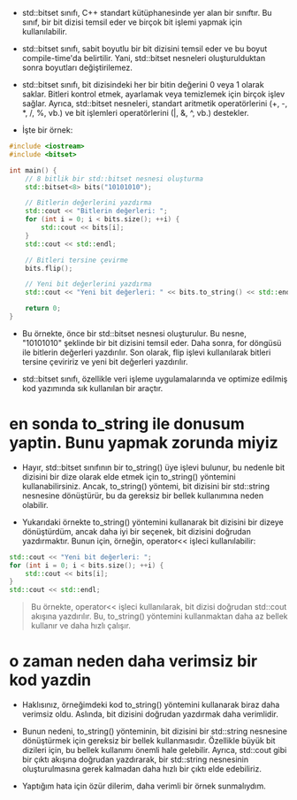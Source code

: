 - std::bitset sınıfı, C++ standart kütüphanesinde yer alan bir sınıftır. Bu sınıf, bir bit dizisi temsil eder ve birçok bit işlemi yapmak için kullanılabilir.

- std::bitset sınıfı, sabit boyutlu bir bit dizisini temsil eder ve bu boyut compile-time'da belirtilir. Yani, std::bitset nesneleri oluşturulduktan sonra boyutları değiştirilemez.

- std::bitset sınıfı, bit dizisindeki her bir bitin değerini 0 veya 1 olarak saklar. Bitleri kontrol etmek, ayarlamak veya temizlemek için birçok işlev sağlar. Ayrıca, std::bitset nesneleri, standart aritmetik operatörlerini (+, -, *, /, %, vb.) ve bit işlemleri operatörlerini (|, &, ^, vb.) destekler.

- İşte bir örnek:

```CPP
#include <iostream>
#include <bitset>

int main() {
    // 8 bitlik bir std::bitset nesnesi oluşturma
    std::bitset<8> bits("10101010");

    // Bitlerin değerlerini yazdırma
    std::cout << "Bitlerin değerleri: ";
    for (int i = 0; i < bits.size(); ++i) {
        std::cout << bits[i];
    }
    std::cout << std::endl;

    // Bitleri tersine çevirme
    bits.flip();

    // Yeni bit değerlerini yazdırma
    std::cout << "Yeni bit değerleri: " << bits.to_string() << std::endl;

    return 0;
}

```

- Bu örnekte, önce bir std::bitset nesnesi oluşturulur. Bu nesne, "10101010" şeklinde bir bit dizisini temsil eder. Daha sonra, for döngüsü ile bitlerin değerleri yazdırılır. Son olarak, flip işlevi kullanılarak bitleri tersine çeviririz ve yeni bit değerleri yazdırılır.

- std::bitset sınıfı, özellikle veri işleme uygulamalarında ve optimize edilmiş kod yazımında sık kullanılan bir araçtır.

# en sonda to_string ile donusum yaptin. Bunu yapmak zorunda miyiz

- Hayır, std::bitset sınıfının bir to_string() üye işlevi bulunur, bu nedenle bit dizisini bir dize olarak elde etmek için to_string() yöntemini kullanabilirsiniz. Ancak, to_string() yöntemi, bit dizisini bir std::string nesnesine dönüştürür, bu da gereksiz bir bellek kullanımına neden olabilir.

- Yukarıdaki örnekte to_string() yöntemini kullanarak bit dizisini bir dizeye dönüştürdüm, ancak daha iyi bir seçenek, bit dizisini doğrudan yazdırmaktır. Bunun için, örneğin, operator<< işleci kullanılabilir:

```CPP
std::cout << "Yeni bit değerleri: ";
for (int i = 0; i < bits.size(); ++i) {
    std::cout << bits[i];
}
std::cout << std::endl;

```
> Bu örnekte, operator<< işleci kullanılarak, bit dizisi doğrudan std::cout akışına yazdırılır. Bu, to_string() yöntemini kullanmaktan daha az bellek kullanır ve daha hızlı çalışır.

# o zaman neden daha verimsiz bir kod yazdin

- Haklısınız, örneğimdeki kod to_string() yöntemini kullanarak biraz daha verimsiz oldu. Aslında, bit dizisini doğrudan yazdırmak daha verimlidir.

- Bunun nedeni, to_string() yönteminin, bit dizisini bir std::string nesnesine dönüştürmek için gereksiz bir bellek kullanmasıdır. Özellikle büyük bit dizileri için, bu bellek kullanımı önemli hale gelebilir. Ayrıca, std::cout gibi bir çıktı akışına doğrudan yazdırarak, bir std::string nesnesinin oluşturulmasına gerek kalmadan daha hızlı bir çıktı elde edebiliriz.

- Yaptığım hata için özür dilerim, daha verimli bir örnek sunmalıydım.
